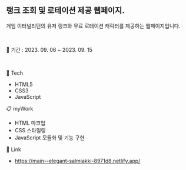 ## 랭크 조회 및 로테이션 제공 웹페이지.
게임 이터널리턴의 유저 랭크와 무료 로테이션 캐릭터를 제공하는 웹페이지입니다.

<br/>

📅 기간 : 2023. 09. 06 ~ 2023. 09. 15

<br/>

🔨 Tech

* HTML5
* CSS3
* JavaScript

📋 myWork

* HTML 마크업
* CSS 스타일링
* JavaScript 모듈화 및 기능 구현

📍 Link

* https://main--elegant-salmiakki-8971d8.netlify.app/
<br/>
<br/>